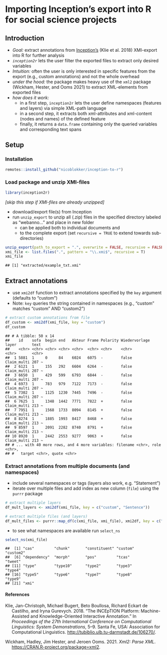 Importing Inception’s export into R for social science projects
================

## Introduction

-   *Goal:* extract annotations from
    [Inception’s](https://inception-project.github.io/) (Klie et
    al. 2018) XMI-export into R for further analysis
-   *`inception2r`* lets the user filter the exported files to extract
    only desired variables
-   *Intuition:* often the user is only interested in specific features
    from the export (e.g., custom annotations) and not the whole
    overhead
-   *under the hood:* the package makes heavy use of the `xml2` package
    (Wickham, Hester, and Ooms 2021) to extract XML-elements from
    exported files
-   *how does it work:*
    -   in a first step, `inception2r` lets the user define namespaces
        (features and layers) via simple XML-path language
    -   in a second step, it extracts both xml-attributes and
        xml-content (nodes and names) of the defined feature
    -   finally, it returns a `data.frame` containing only the queried
        variables and corresponding text spans

## Setup

### Installation

``` r
remotes::install_github("nicoblokker/inception-to-r")
```

### Load package and unzip XMI-files

``` r
library(inception2r)
```

*\[skip this step if XMI-files are already unzipped\]*

-   download/export file(s) from Inception
-   run `unzip_export` to unzip all (.zip) files in the specified
    directory labeled as “webanno…” and place in new folder
    -   can be applied both to individual documents and
    -   to the complete export (set `recursive = TRUE` to extend towards
        sub-directories)

``` r
unzip_export(path_to_export = ".", overwrite = FALSE, recursive = FALSE)  # CREATES LOCAL FILES; USE WITH CAUTION 
xmi_file <- list.files(".", pattern = "\\.xmi$", recursive = T)           # select only XMI-files
xmi_file
```

    ## [1] "extracted/example_txt.xmi"

## Extract annotations

-   use `xmi2df` function to extract annotations specified by the `key`
    argument (defaults to “custom”)
-   Note: `key` queries the string contained in namespaces (e.g.,
    “custom” matches “custom” AND “custom2”)

``` r
# extract custom annotations from file
df_custom <- xmi2df(xmi_file, key = "custom")
df_custom
```

    ## # A tibble: 50 x 14
    ##    id    sofa  begin end   Akteur Frame Polarity Wiedervorlage layer       text 
    ##    <chr> <chr> <chr> <chr> <chr>  <chr> <chr>    <chr>         <chr>       <chr>
    ##  1 5881  1     0     84    6024   6075  -        false         Claim_multi 207 ~
    ##  2 6121  1     155   292   6604   6264  -        false         Claim_multi 207 ~
    ##  3 6650  1     429   599   6793   6844  -        false         Claim_multi 207 ~
    ##  4 6973  1     783   979   7122   7173  -        false         Claim_multi 207 ~
    ##  5 7302  1     1125  1230  7445   7496  -        false         Claim_multi 207 ~
    ##  6 7625  1     1348  1442  7771   7822  +        false         Claim_multi 213 ~
    ##  7 7951  1     1568  1733  8094   8145  +        false         Claim_multi 213 ~
    ##  8 8274  1     1885  1993  8417   8468  +        false         Claim_multi 213 ~
    ##  9 8597  1     2091  2282  8740   8791  +        false         Claim_multi 213 ~
    ## 10 8920  1     2442  2553  9277   9063  +        false         Claim_multi 213 ~
    ## # ... with 40 more rows, and 4 more variables: filename <chr>, role <chr>,
    ## #   target <chr>, quote <chr>

### Extract annotations from multiple documents (and namespaces)

-   include several namespaces or tags (layers also work,
    e.g. “Statement”)
-   iterate over multiple files and add index as new column (`file`)
    using the `purrr` package

``` r
# extract multiple layers
df_mult_layers <- xmi2df(xmi_file, key = c("custom", "Sentence")) 

# extract multiple files (and layers)
df_mult_files <- purrr::map_df(c(xmi_file, xmi_file), xmi2df, key = c("custom", "Sentence"), .id = "file")
```

-   to see what namespaces are available run `select_ns`

``` r
select_ns(xmi_file)
```

    ##  [1] "cas"         "chunk"       "constituent" "custom"      "custom2"    
    ##  [6] "dependency"  "morph"       "pos"         "tcas"        "tweet"      
    ## [11] "type"        "type10"      "type2"       "type3"       "type4"      
    ## [16] "type5"       "type6"       "type7"       "type8"       "type9"      
    ## [21] "xmi"

#### References

<div id="refs" class="references csl-bib-body hanging-indent">

<div id="ref-inception" class="csl-entry">

Klie, Jan-Christoph, Michael Bugert, Beto Boullosa, Richard Eckart de
Castilho, and Iryna Gurevych. 2018. “The INCEpTION Platform:
Machine-Assisted and Knowledge-Oriented Interactive Annotation.” In
*Proceedings of the 27th International Conference on Computational
Linguistics: System Demonstrations*, 5–9. Santa Fe, USA: Association for
Computational Linguistics.
<http://tubiblio.ulb.tu-darmstadt.de/106270/>.

</div>

<div id="ref-xml2" class="csl-entry">

Wickham, Hadley, Jim Hester, and Jeroen Ooms. 2021. *Xml2: Parse XML*.
<https://CRAN.R-project.org/package=xml2>.

</div>

</div>
